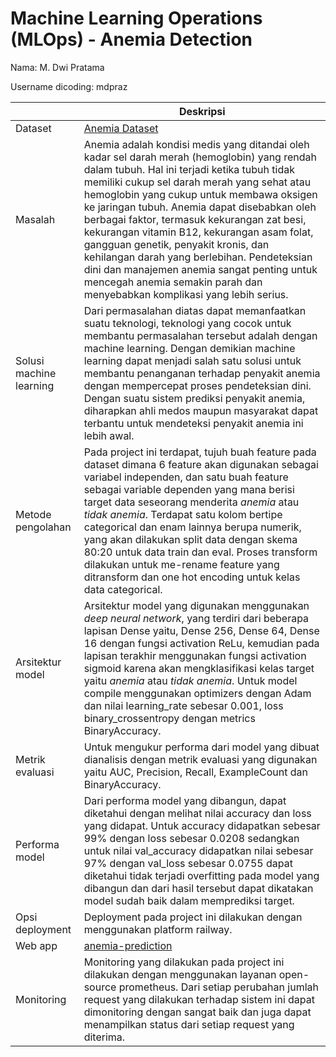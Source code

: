 # Machine Learning Operations (MLOps) - Anemia Detection
Nama: M. Dwi Pratama

Username dicoding: mdpraz


| | Deskripsi |
| ----------- | ----------- |
| Dataset | [Anemia Dataset](https://www.kaggle.com/code/aronxx443/anemia-analysis-knime) |
| Masalah | Anemia adalah kondisi medis yang ditandai oleh kadar sel darah merah (hemoglobin) yang rendah dalam tubuh. Hal ini terjadi ketika tubuh tidak memiliki cukup sel darah merah yang sehat atau hemoglobin yang cukup untuk membawa oksigen ke jaringan tubuh. Anemia dapat disebabkan oleh berbagai faktor, termasuk kekurangan zat besi, kekurangan vitamin B12, kekurangan asam folat, gangguan genetik, penyakit kronis, dan kehilangan darah yang berlebihan. Pendeteksian dini dan manajemen anemia sangat penting untuk mencegah anemia semakin parah dan menyebabkan komplikasi yang lebih serius.  |
| Solusi machine learning | Dari permasalahan diatas dapat memanfaatkan suatu teknologi, teknologi yang cocok untuk membantu permasalahan tersebut adalah dengan machine learning. Dengan demikian machine learning dapat menjadi salah satu solusi untuk membantu penanganan terhadap penyakit anemia dengan mempercepat proses pendeteksian dini. Dengan suatu sistem prediksi penyakit anemia, diharapkan ahli medos maupun masyarakat dapat terbantu untuk mendeteksi penyakit anemia ini lebih awal. |
| Metode pengolahan | Pada project ini terdapat, tujuh buah feature pada dataset dimana 6 feature akan digunakan sebagai variabel independen, dan satu buah feature sebagai variable dependen yang mana berisi target data seseorang menderita *anemia* atau *tidak anemia*. Terdapat satu kolom bertipe categorical dan enam lainnya berupa numerik, yang akan dilakukan split data dengan skema 80:20 untuk data train dan eval. Proses transform dilakukan untuk me-rename feature yang ditransform dan one hot encoding untuk kelas data categorical. |
| Arsitektur model | Arsitektur model yang digunakan menggunakan *deep neural network*, yang terdiri dari beberapa lapisan Dense yaitu, Dense 256, Dense 64, Dense 16 dengan fungsi activation ReLu, kemudian pada lapisan terakhir menggunakan fungsi activation sigmoid karena akan mengklasifikasi kelas target yaitu *anemia* atau *tidak anemia*. Untuk model compile menggunakan optimizers dengan Adam dan nilai learning_rate sebesar 0.001, loss binary_crossentropy dengan metrics BinaryAccuracy. |
| Metrik evaluasi | Untuk mengukur performa dari model yang dibuat dianalisis dengan metrik evaluasi yang digunakan yaitu AUC, Precision, Recall, ExampleCount dan BinaryAccuracy. |
| Performa model | Dari performa model yang dibangun, dapat diketahui dengan melihat nilai accuracy dan loss yang didapat. Untuk accuracy didapatkan sebesar 99% dengan loss sebesar 0.0208 sedangkan untuk nilai val_accuracy didapatkan nilai sebesar 97% dengan val_loss sebesar 0.0755 dapat diketahui tidak terjadi overfitting pada model yang dibangun dan dari hasil tersebut dapat dikatakan model sudah baik dalam memprediksi target. |
| Opsi deployment | Deployment pada project ini dilakukan dengan menggunakan platform railway. |
| Web app | [anemia-prediction](https://anemia-prediction-7ac6.up.railway.app/v1/models/anemia-prediction-model/metadata)|
| Monitoring | Monitoring yang dilakukan pada project ini dilakukan dengan menggunakan layanan open-source prometheus. Dari setiap perubahan jumlah request yang dilakukan terhadap sistem ini dapat dimonitoring dengan sangat baik dan juga dapat menampilkan status dari setiap request yang diterima. |
